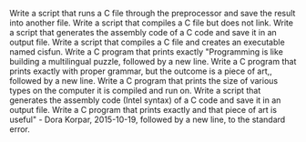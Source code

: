 Write a script that runs a C file through the preprocessor and save the result into another file. Write a script that compiles a C file but does not link. Write a script that generates the assembly code of a C code and save it in an output file. Write a script that compiles a C file and creates an executable named cisfun. Write a C program that prints exactly "Programming is like building a multilingual puzzle, followed by a new line. Write a C program that prints exactly with proper grammar, but the outcome is a piece of art,, followed by a new line. Write a C program that prints the size of various types on the computer it is compiled and run on. Write a script that generates the assembly code (Intel syntax) of a C code and save it in an output file. Write a C program that prints exactly and that piece of art is useful" - Dora Korpar, 2015-10-19, followed by a new line, to the standard error.
